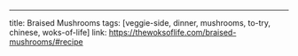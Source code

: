 ---
title: Braised Mushrooms
tags: [veggie-side, dinner, mushrooms, to-try, chinese, woks-of-life]
link: https://thewoksoflife.com/braised-mushrooms/#recipe
